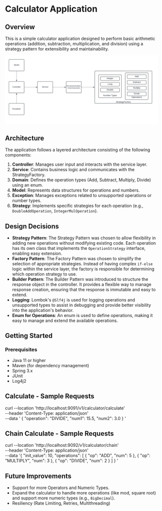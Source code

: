 # Calculator Application
## Overview
This is a simple calculator application designed to perform basic arithmetic operations (addition, subtraction, multiplication, and division) using a strategy pattern for extensibility and maintainability.

<img width="1000" alt="image" src="https://github.com/rashmislr30/springboot-calculator-app/blob/bcec75c93bb163dde562ededbab6e74ada5271c5/assets/diagram.png">

## Architecture
The application follows a layered architecture consisting of the following components:

1. **Controller**: Manages user input and interacts with the service layer.
2. **Service**: Contains business logic and communicates with the StrategyFactory.
3. **Domain**: Defines the operation types (Add, Subtract, Multiply, Divide) using an enum.
4. **Model**: Represents data structures for operations and numbers.
5. **Exception**: Manages exceptions related to unsupported operations or number types.
6. **Strategy**: Implements specific strategies for each operation (e.g., `DoubleAddOperation`, `IntegerMulOperation`).

## Design Decisions
- **Strategy Pattern**: The Strategy Pattern was chosen to allow flexibility in adding new operations without modifying existing code. Each operation has its own class that implements the `OperationStrategy` interface, enabling easy extension.
- **Factory Pattern**: The Factory Pattern was chosen to simplify the selection of appropriate strategies. Instead of having complex `if-else` logic within the service layer, the factory is responsible for determining which operation strategy to use.
- **Builder Pattern**: The Builder Pattern was introduced to structure the response object in the controller. It provides a flexible way to manage response creation, ensuring that the response is immutable and easy to extend.
- **Logging**: Lombok's `@Slf4j` is used for logging operations and unsupported types to assist in debugging and provide better visibility into the application's behavior.
- **Enum for Operations**: An enum is used to define operations, making it easy to manage and extend the available operations.

## Getting Started
### Prerequisites
- Java 11 or higher
- Maven (for dependency management)
- Spring 3.x
- JUnit
- Log4j2

## Calculate - Sample Requests

curl --location 'http://localhost:9091/v1/calculator/calculate' \
--header 'Content-Type: application/json' \
--data '
{
"operation": "DIVIDE",
"num1": 15.5,
"num2": 3.0
}
'

## Chain Calculate - Sample Requests

curl --location 'http://localhost:9092/v1/calculator/chain' \
--header 'Content-Type: application/json' \
--data '{
"init_value": 10,
"operations": [
{
"op": "ADD",
"num": 5
},
{
"op": "MULTIPLY",
"num": 3
},
{
"op": "DIVIDE",
"num": 2
}
]
}
'
## Future Improvements
- Support for more Operators and Numeric Types.
- Expand the calculator to handle more operations (like mod, square root) and support more numeric types (e.g., `BigDecimal`).
- Resiliency (Rate Limiting, Retries, Multithreading)